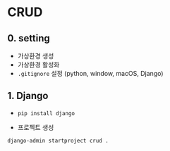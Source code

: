 # CRUD

## 0. setting

- 가상환경 생성
- 가상환경 활성화
- `.gitignore` 설정 (python, window, macOS, Django)

## 1. Django

- `pip install django`

- 프로젝트 생성
```shell
django-admin startproject crud .
```